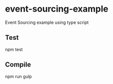 # event-sourcing-example

Event Sourcing example using type script

## Test

npm test

## Compile

npm run gulp
